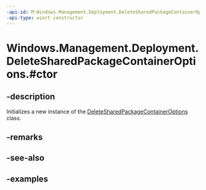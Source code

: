 ```yaml
---
-api-id: M:Windows.Management.Deployment.DeleteSharedPackageContainerOptions.#ctor
-api-type: winrt constructor
---
```


# Windows.Management.Deployment.DeleteSharedPackageContainerOptions.#ctor

<!--
public DeleteSharedPackageContainerOptions ();
-->


## -description

Initializes a new instance of the [DeleteSharedPackageContainerOptions](deletesharedpackagecontaineroptions.md) class.

## -remarks



## -see-also

## -examples


